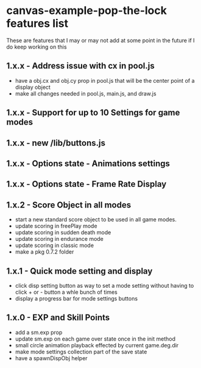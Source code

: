 # canvas-example-pop-the-lock features list

These are features that I may or may not add at some point in the future if I do keep working on this

## 1.x.x - Address issue with cx in pool.js
* have a obj.cx and obj.cy prop in pool.js that will be the center point of a display object
* make all changes needed in pool.js, main.js, and draw.js
## 1.x.x - Support for up to 10 Settings for game modes
## 1.x.x - new /lib/buttons.js
## 1.x.x - Options state - Animations settings
## 1.x.x - Options state - Frame Rate Display

## 1.x.2 - Score Object in all modes
* start a new standard score object to be used in all game modes.
* update scoring in freePlay mode
* update scoring in sudden death mode
* update scoring in endurance mode
* update scoring in classic mode
* make a pkg 0.7.2 folder

## 1.x.1 - Quick mode setting and display
* click disp setting button as way to set a mode setting without having to click + or - button a whle bunch of times
* display a progress bar for mode settings buttons

## 1.x.0 - EXP and Skill Points
* add a sm.exp prop
* update sm.exp on each game over state once in the init method
* small circle animation playback effected by current game.deg.dir
* make mode settings collection part of the save state
* have a spawnDispObj helper